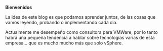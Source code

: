 <b>Bienvenidos </b>

La idea de este blog es que podamos aprender juntos, de las cosas que vamos leyendo, probando o implementando cada dia.

Actualmente me desempeño como consultora para VMWare, por lo tanto habrá una pequeña tendencia a hablar sobre tecnologías varias de esta empresa... que es mucho mucho más que solo vSphere.
